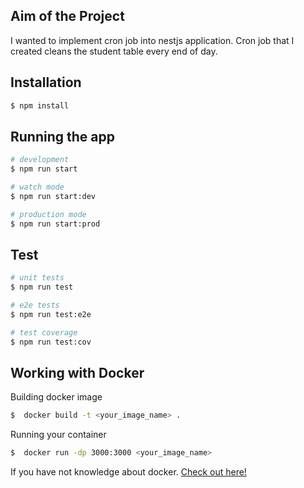 
## Aim of the Project 
  I wanted to implement cron job into nestjs application. Cron job that I created cleans the student table every end of day. 
 
## Installation

```bash
$ npm install
```

## Running the app

```bash
# development
$ npm run start

# watch mode
$ npm run start:dev

# production mode
$ npm run start:prod
```

## Test

```bash
# unit tests
$ npm run test

# e2e tests
$ npm run test:e2e

# test coverage
$ npm run test:cov
```
## Working with Docker

Building docker image 
```bash
$  docker build -t <your_image_name> .
``` 
Running your container 
```bash
$  docker run -dp 3000:3000 <your_image_name>
``` 
If you have not knowledge about docker. [Check out here!](https://docs.docker.com/get-started/02_our_app/)

